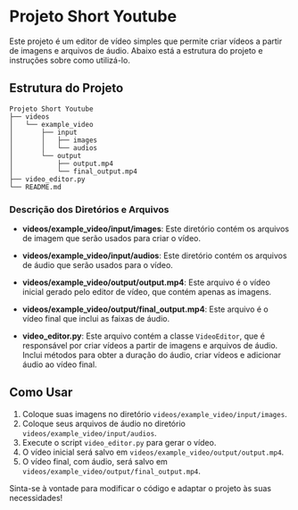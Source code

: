 # Projeto Short Youtube

Este projeto é um editor de vídeo simples que permite criar vídeos a partir de imagens e arquivos de áudio. Abaixo está a estrutura do projeto e instruções sobre como utilizá-lo.

## Estrutura do Projeto

```
Projeto Short Youtube
├── videos
│   └── example_video
│       ├── input
│       │   ├── images
│       │   └── audios
│       └── output
│           ├── output.mp4
│           └── final_output.mp4
├── video_editor.py
└── README.md
```

### Descrição dos Diretórios e Arquivos

- **videos/example_video/input/images**: Este diretório contém os arquivos de imagem que serão usados para criar o vídeo.
  
- **videos/example_video/input/audios**: Este diretório contém os arquivos de áudio que serão usados para o vídeo.

- **videos/example_video/output/output.mp4**: Este arquivo é o vídeo inicial gerado pelo editor de vídeo, que contém apenas as imagens.

- **videos/example_video/output/final_output.mp4**: Este arquivo é o vídeo final que inclui as faixas de áudio.

- **video_editor.py**: Este arquivo contém a classe `VideoEditor`, que é responsável por criar vídeos a partir de imagens e arquivos de áudio. Inclui métodos para obter a duração do áudio, criar vídeos e adicionar áudio ao vídeo final.

## Como Usar

1. Coloque suas imagens no diretório `videos/example_video/input/images`.
2. Coloque seus arquivos de áudio no diretório `videos/example_video/input/audios`.
3. Execute o script `video_editor.py` para gerar o vídeo.
4. O vídeo inicial será salvo em `videos/example_video/output/output.mp4`.
5. O vídeo final, com áudio, será salvo em `videos/example_video/output/final_output.mp4`.

Sinta-se à vontade para modificar o código e adaptar o projeto às suas necessidades!
